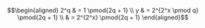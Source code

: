 $$\begin{aligned}
2^q & = 1 \pmod{2q + 1} \\
y & = 2^{2^x \pmod q} \pmod{2q + 1} \\
& = 2^{2^x} \pmod{2q + 1}
\end{aligned}$$
